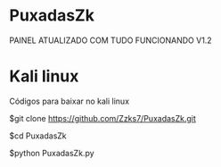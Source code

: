 # PuxadasZk
PAINEL ATUALIZADO COM TUDO FUNCIONANDO V1.2

# Kali linux
Códigos para baixar no kali linux

$git clone https://github.com/Zzks7/PuxadasZk.git

$cd PuxadasZk

$python PuxadasZk.py

